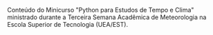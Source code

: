 Conteúdo do Minicurso "Python para Estudos de Tempo e Clima" ministrado durante a Terceira Semana Acadêmica de Meteorologia
na Escola Superior de Tecnologia (UEA/EST).
